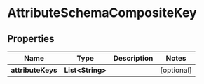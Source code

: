 

# AttributeSchemaCompositeKey


## Properties

| Name | Type | Description | Notes |
|------------ | ------------- | ------------- | -------------|
|**attributeKeys** | **List&lt;String&gt;** |  |  [optional] |



